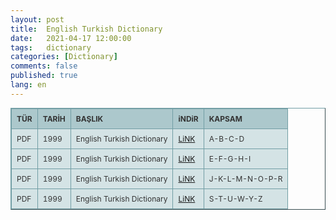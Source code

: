 ```yaml
---
layout: post
title:  English Turkish Dictionary
date:   2021-04-17 12:00:00
tags:   dictionary
categories: [Dictionary]
comments: false
published: true
lang: en
---
```


<style type="text/css">
.tftable {font-size:12px;color:#333333;width:100%;border-width: 1px;border-color: #729ea5;border-collapse: collapse;}
.tftable th {font-size:12px;background-color:#acc8cc;border-width: 1px;padding: 8px;border-style: solid;border-color: #729ea5;text-align:left;}
.tftable tr {background-color:#d4e3e5;}
.tftable td {font-size:12px;border-width: 1px;padding: 8px;border-style: solid;border-color: #729ea5;}
.tftable tr:hover {background-color:#ffffff;}
</style>
 
<table class="tftable" border="1">
<tr><th>TÜR</th><th>TARİH</th><th>BAŞLIK</th><th>iNDiR</th><th>KAPSAM</th></tr>

<tr><td>PDF</td><td>1999</td><td>English Turkish Dictionary</td><td><a href="https://vdemir.github.io/viewer/web/viewer.html?file=https://vdemir.github.io/assets/ingilizce1/A-B-C-D.pdf" target="_blank">LiNK</a></td><td>A-B-C-D</td>


<tr><td>PDF</td><td>1999</td><td>English Turkish Dictionary</td><td><a href="https://vdemir.github.io/viewer/web/viewer.html?file=https://vdemir.github.io/assets/ingilizce1/E-F-G-H-I.pdf" target="_blank">LiNK</a></td><td>E-F-G-H-I</td>



<tr><td>PDF</td><td>1999</td><td>English Turkish Dictionary</td><td><a href="https://vdemir.github.io/viewer/web/viewer.html?file=https://vdemir.github.io/assets/ingilizce1/J-K-L-M-N-O-P-R.pdf" target="_blank">LiNK</a></td><td>J-K-L-M-N-O-P-R</td>



<tr><td>PDF</td><td>1999</td><td>English Turkish Dictionary</td><td><a href="https://vdemir.github.io/viewer/web/viewer.html?file=https://vdemir.github.io/assets/ingilizce1/S-T-U-W-Y-Z.pdf" target="_blank">LiNK</a></td><td>S-T-U-W-Y-Z</td></table>

